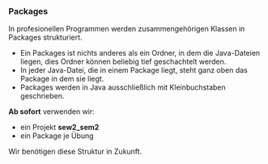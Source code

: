 ### Packages
In profesionellen Programmen werden zusammengehörigen Klassen in Packages strukturiert.

* Ein Packages ist nichts anderes als ein Ordner, in dem die Java-Dateien liegen, dies
    Ordner können beliebig tief geschachtelt werden.
* In jeder Java-Datei, die in einem Package liegt, steht ganz oben das Package in dem sie liegt.
* Packages werden in Java ausschließlich mit Kleinbuchstaben geschrieben.

**Ab sofort** verwenden wir:

* ein Projekt **sew2_sem2** 
* ein Package je Übung

Wir benötigen diese Struktur in Zukunft.
